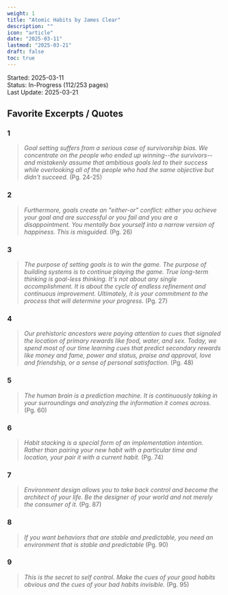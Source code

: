 ```yaml
---
weight: 1
title: "Atomic Habits by James Clear"
description: ""
icon: "article"
date: "2025-03-11"
lastmod: "2025-03-21"
draft: false
toc: true
---
```

Started: 2025-03-11<br />
Status: In-Progress (112/253 pages)<br />
Last Update: 2025-03-21 <br />

## Favorite Excerpts / Quotes

### 1
> *Goal setting suffers from a serious case of survivorship bias.
We concentrate on the people who ended up winning--the survivors--and mistakenly assume that ambitious goals led to their success while
overlooking all of the people who had the same objective but didn't succeed.* (Pg. 24-25)

### 2
> *Furthermore, goals create an "either-or" conflict: either you achieve your goal and are successful or you fail and you
are a disappointment. You mentally box yourself into a narrow version of happiness. This is misguided.* (Pg. 26)

### 3
> *The purpose of setting goals is to win the game. The purpose of building systems is to continue playing the game.
True long-term thinking is goal-less thinking. It's not about any single accomplishment. It is about the cycle of endless refinement and
continuous improvement. Ultimately, it is your commitment to the process that will determine your progress.* (Pg. 27)

### 4
> *Our prehistoric ancestors were paying attention to cues that signaled the location of primary rewards like food, water, and sex. Today,
we spend most of our time learning cues that predict secondary rewards like money and fame, power and status, praise and approval, love and friendship,
or a sense of personal satisfaction.* (Pg. 48)

### 5
> *The human brain is a prediction machine. It is continuously taking in your surroundings and analyzing the information it comes across.* (Pg. 60)

### 6
> *Habit stacking is a special form of an implementation intention. Rather than pairing your new habit with a particular time and location,
your pair it with a current habit.* (Pg. 74)

### 7
> *Environment design allows you to take back control and become the architect of your life. Be the designer of your world and not merely the consumer of it.* (Pg. 87)

### 8
> *If you want behaviors that are stable and predictable, you need an environment that is stable and predictable* (Pg. 90)

### 9
> *This is the secret to self control. Make the cues of your good habits obvious and the cues of your bad habits invisible.* (Pg. 95)